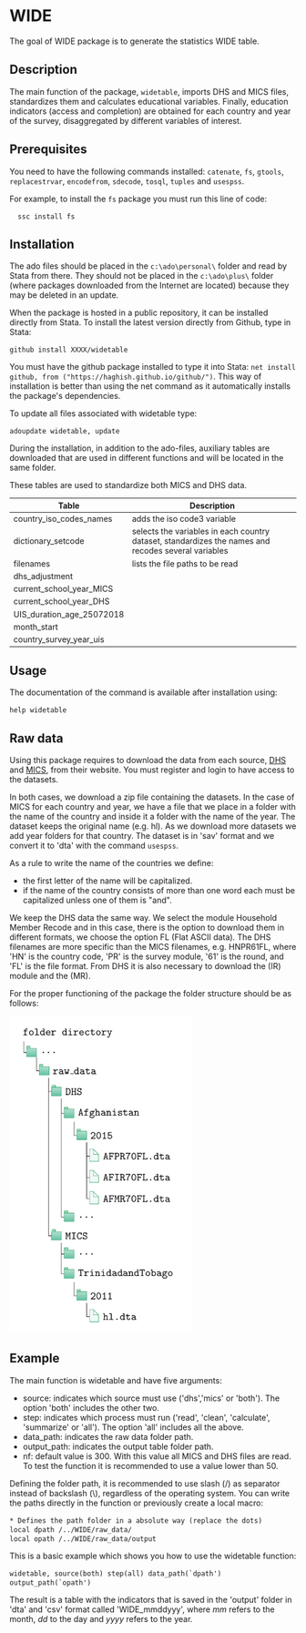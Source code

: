# WIDE

The goal of WIDE package is to generate the statistics WIDE table. 

## Description 

The main function of the package, `widetable`, imports DHS and MICS files, standardizes them and calculates educational variables. Finally, education indicators (access and completion) are obtained for each country and year of the survey, disaggregated by different variables of interest.

## Prerequisites 

You need to have the following commands installed: `catenate`, `fs`, `gtools`, `replacestrvar`, `encodefrom`, `sdecode`, `tosql`, `tuples` and `usespss`.

For example, to install the `fs` package you must run this line of code:
 
      ssc install fs

## Installation 

The ado files should be placed in the `c:\ado\personal\` folder and read by Stata from there. They should not be placed in the `c:\ado\plus\` folder (where packages downloaded from the Internet are located) because they may be deleted in an update.

When the package is hosted in a public repository, it can be installed directly from Stata. To install the latest version directly from Github, type in Stata:

    github install XXXX/widetable

You must have the github package installed to type it into Stata: `net install github, from ("https://haghish.github.io/github/")`. This way of installation is better than using the net command as it automatically installs the package's dependencies.

To update all files associated with widetable type:

    adoupdate widetable, update

During the installation, in addition to the ado-files, auxiliary tables are downloaded that are used in different functions and will be located in the same folder. 

These tables are used to standardize both MICS and DHS data. 

| Table   | Description |
|---------|-------------|
|country_iso_codes_names | adds the iso code3 variable |
|dictionary_setcode | selects the variables in each country dataset, standardizes the names and recodes several variables|
|filenames | lists the file paths to be read |
|dhs_adjustment |                           |
|current_school_year_MICS |                           |
|current_school_year_DHS |                           |
|UIS_duration_age_25072018 |                           |
|month_start |  |
| country_survey_year_uis | |

## Usage

The documentation of the command is available after installation using:
        
    help widetable


## Raw data 

Using this package requires to download the data from each source, [DHS](https://dhsprogram.com/) and [MICS](https://mics.unicef.org/), from their website. You must register and login to have access to the datasets. 

In both cases, we download a zip file containing the datasets. In the case of MICS for each country and year, we have a file that we place in a folder with the name of the country and inside it a folder with the name of the year. The dataset keeps the original name (e.g. hl). As we download more datasets we add year folders for that country. The dataset is in 'sav' format and we convert it to 'dta' with the command `usespss`.

As a rule to write the name of the countries we define: 

- the first letter of the name will be capitalized. 
- if the name of the country consists of more than one word each must be capitalized unless one of them is "and".

We keep the DHS data the same way. We select the module Household Member Recode and in this case, there is the option to download them in different formats, we choose the option FL (Flat ASCII data).
The DHS filenames are more specific than the MICS filenames, e.g. HNPR61FL, where 'HN' is the country code, 'PR' is the survey module, '61' is the round, and 'FL' is the file format. From DHS it is also necessary to download the (IR) module and the (MR).

For the proper functioning of the package the folder structure should be as follows:

<img src="raw_data.png" width="320" />

## Example

The main function is widetable and have five arguments:

- source: indicates which source must use ('dhs','mics' or 'both'). The option 'both' includes the other two.
- step: indicates which process must run ('read', 'clean', 'calculate', 'summarize' or 'all'). The option 'all' includes all the above.
- data_path: indicates the raw data folder path.  
- output_path: indicates the output table folder path. 
- nf: default value is 300. With this value all MICS and DHS files are read. To test the function it is recommended to use a value lower than 50.  

Defining the folder path, it is recommended to use slash (/) as separator instead of backslash (\\), regardless of the operating system. You can write the paths directly in the function or previously create a local macro:

    * Defines the path folder in a absolute way (replace the dots)
    local dpath /../WIDE/raw_data/
    local opath /../WIDE/raw_data/output
   
This is a basic example which shows you how to use the widetable function:

    widetable, source(both) step(all) data_path(`dpath') output_path(`opath')
    
The result is a table with the indicators that is saved in the 'output' folder in 'dta' and 'csv' format called 'WIDE_mmddyyy', where *mm* refers to the month, *dd* to the day and *yyyy* refers to the year.    
